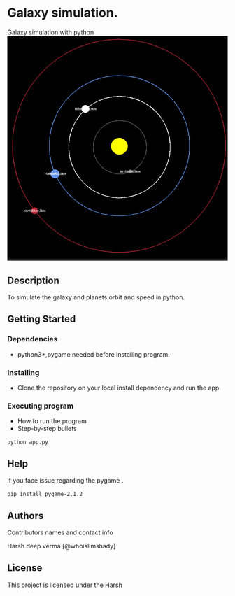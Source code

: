 # Galaxy simulation.
Galaxy simulation with python
![alt text](https://github.com/whoislimshady/Galaxy-simulation/blob/main/pic/Screenshot%20from%202022-02-20%2021-44-30.png?raw=true)

## Description

To simulate the galaxy and planets orbit and speed in python.

## Getting Started

### Dependencies

* python3*,pygame needed before installing program.

### Installing

* Clone the repository on your local install dependency and run the app 

### Executing program

* How to run the program
* Step-by-step bullets
```
python app.py
```

## Help

if you face issue regarding the pygame .
```
pip install pygame-2.1.2

```

## Authors

Contributors names and contact info

Harsh deep verma
[@whoislimshady]


## License

This project is licensed under the Harsh 

